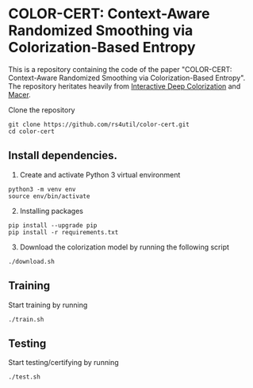# COLOR-CERT: Context-Aware Randomized Smoothing via Colorization-Based Entropy

This is a repository containing the code of the paper "COLOR-CERT: Context-Aware Randomized Smoothing via Colorization-Based Entropy".
The repository heritates heavily from [Interactive Deep Colorization](https://github.com/junyanz/interactive-deep-colorization) and [Macer](https://github.com/RuntianZ/macer).

Clone the repository 
```
git clone https://github.com/rs4util/color-cert.git
cd color-cert
```

## Install dependencies.

1. Create and activate Python 3 virtual environment
```
python3 -m venv env
source env/bin/activate
```
2. Installing packages
```
pip install --upgrade pip
pip install -r requirements.txt
```
3. Download the colorization model by running the following script
```
./download.sh
```
## Training
Start training by running
```
./train.sh
```

## Testing
Start testing/certifying by running
```
./test.sh
```
